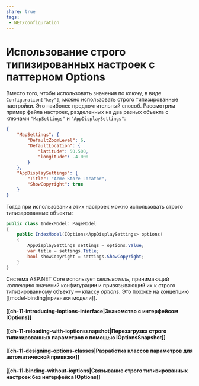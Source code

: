 ```yaml
---
share: true
tags:
 - NET/configuration
---
```

# Использование строго типизированных настроек с паттерном Options
Вместо того, чтобы использовать значения по ключу, в виде `Configuration["key"]`, можно использовать строго типизированные настройки. Это наиболее предпочтительный способ.
Рассмотрим пример файла настроек, разделенных на два разных объекта с ключами `"MapSettings"` и `"AppDisplaySettings"`:
```json
{
	"MapSettings": {
		"DefaultZoomLevel": 6,
		"DefaultLocation": {
			"latitude": 50.500,
			"longitude": -4.000
		}
	},
	"AppDisplaySettings": {
		"Title": "Acme Store Locator",
		"ShowCopyright": true
	}
}
```
Тогда при использовании этих настроек можно использовать строго типизарованные объекты:
```csharp
public class IndexModel: PageModel
{
	public IndexModel(IOptions<AppDisplaySettings> options)
	{
		AppDisplaySettings settings = options.Value;
		var title = settings.Title;
		bool showCopyright = settings.ShowCopyright;
	}
}
```
Система ASP.NET Core использует *связыватель*, принимающий коллекцию значений конфигурации и привязывающий их к строго типизированному объекту — классу *options*. Это похоже на концепцию [[model-binding|привязки модели]].
#### [[ch-11-introducing-ioptions-interface|Знакомство с интерфейсом IOptions]]
#### [[ch-11-reloading-with-ioptionssnapshot|Перезагрузка строго типизированных параметров с помощью IOptionsSnapshot]]
#### [[ch-11-designing-options-classes|Разработка классов параметров для автоматической привязки]]
#### [[ch-11-binding-without-ioptions|Связывание строго типизированных настроек без интерфейса IOptions]]